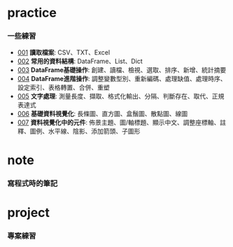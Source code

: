 # practice
### 一些練習
* [001](https://github.com/ching0819/my-library/blob/master/practice/practice_001.ipynb) **讀取檔案**: CSV、TXT、Excel
* [002](https://github.com/ching0819/my-library/blob/master/practice/practice_002.ipynb) **常用的資料結構**: DataFrame、List、Dict
* [003](https://github.com/ching0819/my-library/blob/master/practice/practice_003.ipynb) **DataFrame基礎操作**: 創建、讀檔、檢視、選取、排序、新增、統計摘要
* [004](https://github.com/ching0819/my-library/blob/master/practice/practice_004.ipynb) **DataFrame進階操作**: 調整變數型別、重新編碼、處理缺值、處理時序、設定索引、表格轉置、合併、重塑
* [005](https://github.com/ching0819/my-library/blob/master/practice/practice_005.ipynb) **文字處理**: 測量長度、擷取、格式化輸出、分隔、判斷存在、取代、正規表達式
* [006](https://github.com/ching0819/my-library/blob/master/practice/practice_006.ipynb) **基礎資料視覺化**: 長條圖、直方圖、盒鬚圖、散點圖、線圖 
* [007](https://github.com/ching0819/my-library/blob/master/practice/practice_007.ipynb) **資料視覺化中的元件**: 佈景主題、圖/軸標題、顯示中文、調整座標軸、註釋、圖例、水平線、陰影、添加箭頭、子圖形

# note
### 寫程式時的筆記




# project
### 專案練習